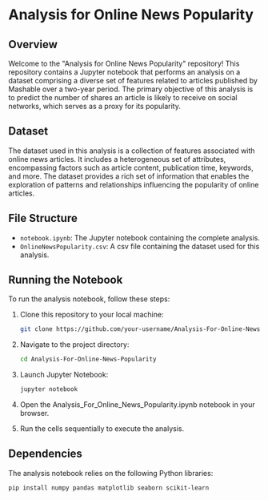 # Analysis for Online News Popularity

## Overview

Welcome to the "Analysis for Online News Popularity" repository! This repository contains a Jupyter notebook that performs an analysis on a dataset comprising a diverse set of features related to articles published by Mashable over a two-year period. The primary objective of this analysis is to predict the number of shares an article is likely to receive on social networks, which serves as a proxy for its popularity.

## Dataset

The dataset used in this analysis is a collection of features associated with online news articles. It includes a heterogeneous set of attributes, encompassing factors such as article content, publication time, keywords, and more. The dataset provides a rich set of information that enables the exploration of patterns and relationships influencing the popularity of online articles.

## File Structure

- `notebook.ipynb`: The Jupyter notebook containing the complete analysis.
- `OnlineNewsPopularity.csv`: A csv file containing the dataset used for this analysis.

## Running the Notebook

To run the analysis notebook, follow these steps:

1. Clone this repository to your local machine:

   ```bash
   git clone https://github.com/your-username/Analysis-For-Online-News-Popularity.git

2. Navigate to the project directory:
   
   ```bash   
   cd Analysis-For-Online-News-Popularity

3. Launch Jupyter Notebook:
   
    ```bash    
   jupyter notebook

4. Open the Analysis_For_Online_News_Popularity.ipynb notebook in your browser.

5. Run the cells sequentially to execute the analysis.

## Dependencies

The analysis notebook relies on the following Python libraries:

```bash
pip install numpy pandas matplotlib seaborn scikit-learn
